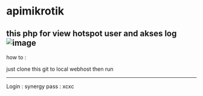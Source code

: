 # apimikrotik
this php for view hotspot user and akses log
![image](https://user-images.githubusercontent.com/2776024/212679072-3b533387-235c-4345-a57a-5aadf409cbfd.png)
-------------------------------------------------------------------------------------------------------------
how to :

just clone this git to local webhost
then run 

-------------------------------------------------------------------
Login : synergy
pass : xcxc
